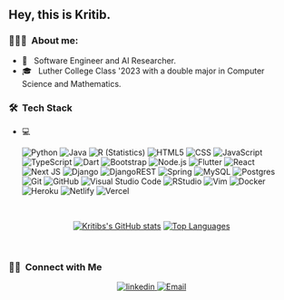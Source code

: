 <h2> Hey, this is Kritib. </h2>

<h3> 👨🏻‍💻 &nbsp;About me: </h3>

- 💼 &nbsp; Software Engineer and AI Researcher.
- 🎓 &nbsp; Luther College Class '2023 with a double major in Computer Science and Mathematics.

<h3> 🛠 &nbsp;Tech Stack</h3>

- 💻 &nbsp;

  ![Python](https://img.shields.io/badge/-Python-333333?style=flat&logo=python)
  ![Java](https://img.shields.io/badge/Java-ED8B00?style=for-the-badge&logo=openjdk&logoColor=white)
  ![R (Statistics)](https://img.shields.io/badge/-R-333333?style=flat&logo=R&logoColor=276DC3)
  ![HTML5](https://img.shields.io/badge/-HTML5-333333?style=flat&logo=HTML5)
  ![CSS](https://img.shields.io/badge/-CSS-333333?style=flat&logo=CSS3&logoColor=1572B6)
  ![JavaScript](https://img.shields.io/badge/-JavaScript-333333?style=flat&logo=javascript)
  ![TypeScript](https://img.shields.io/badge/typescript-%23007ACC.svg?style=for-the-badge&logo=typescript&logoColor=white)
  ![Dart](https://img.shields.io/badge/dart-%230175C2.svg?style=for-the-badge&logo=dart&logoColor=white)
  ![Bootstrap](https://img.shields.io/badge/-Bootstrap-333333?style=flat&logo=bootstrap&logoColor=563D7C)
  ![Node.js](https://img.shields.io/badge/-Node.js-333333?style=flat&logo=node.js)
  ![Flutter](https://img.shields.io/badge/Flutter-%2302569B.svg?style=for-the-badge&logo=Flutter&logoColor=white)
  ![React](https://img.shields.io/badge/-React-333333?style=flat&logo=react)
  ![Next JS](https://img.shields.io/badge/Next-black?style=for-the-badge&logo=next.js&logoColor=white)
  ![Django](https://img.shields.io/badge/django-%23092E20.svg?style=for-the-badge&logo=django&logoColor=white)
  ![DjangoREST](https://img.shields.io/badge/DJANGO-REST-ff1709?style=for-the-badge&logo=django&logoColor=white&color=ff1709&labelColor=gray)
  ![Spring](https://img.shields.io/badge/Spring-6DB33F?style=for-the-badge&logo=spring&logoColor=white)
  ![MySQL](https://img.shields.io/badge/-MySQL-333333?style=flat&logo=mysql)
  ![Postgres](https://img.shields.io/badge/postgres-%23316192.svg?style=for-the-badge&logo=postgresql&logoColor=white)
  ![Git](https://img.shields.io/badge/-Git-333333?style=flat&logo=git)
  ![GitHub](https://img.shields.io/badge/-GitHub-333333?style=flat&logo=github)
  ![Visual Studio Code](https://img.shields.io/badge/-Visual%20Studio%20Code-333333?style=flat&logo=visual-studio-code&logoColor=007ACC)
  ![RStudio](https://img.shields.io/badge/-RStudio-333333?style=flat&logo=rstudio)
  ![Vim](https://img.shields.io/badge/VIM-%2311AB00.svg?style=for-the-badge&logo=vim&logoColor=white)
  ![Docker](https://img.shields.io/badge/docker-%230db7ed.svg?style=for-the-badge&logo=docker&logoColor=white)
  ![Heroku](https://img.shields.io/badge/heroku-%23430098.svg?style=for-the-badge&logo=heroku&logoColor=white)
  ![Netlify](https://img.shields.io/badge/netlify-%23000000.svg?style=for-the-badge&logo=netlify&logoColor=#00C7B7)
  ![Vercel](https://img.shields.io/badge/vercel-%23000000.svg?style=for-the-badge&logo=vercel&logoColor=white)
  


<br/>


<p align="center">
<a href="https://github.com/Kritibs">
  <a href="http://www.github.com/Kritibs"><img src="https://github-readme-stats.vercel.app/api?username=Kritibs&show_icons=true&theme=radical&include_all_commits=true&count_private=true" alt="Kritibs's GitHub stats" /></a>
<a href="https://github.com/Kritibs"><img src="https://github-readme-stats.vercel.app/api/top-langs/?username=Kritibs&langs_count=5&title_color=0891b2&text_color=ffffff&icon_color=0891b2&bg_color=1c1917&hide_border=true&locale=en&custom_title=Top%20%Languages" alt="Top Languages" /></a>


</a>
</p>

<br/>

<h3> 🤝🏻 &nbsp;Connect with Me </h3>

<p align="center">
<a href="https://www.linkedin.com/in/b-kritib/"> <img alt="linkedin" src="https://img.shields.io/badge/linkedin-%230077B5.svg?style=for-the-badge&logo=linkedin&logoColor=white"> </a>
<a href="mailto:kritib.bhattarai2025@gmail.com"><img alt="Email" src="https://img.shields.io/badge/Gmail-D14836?style=for-the-badge&logo=gmail&logoColor=white"></a>
</p>
